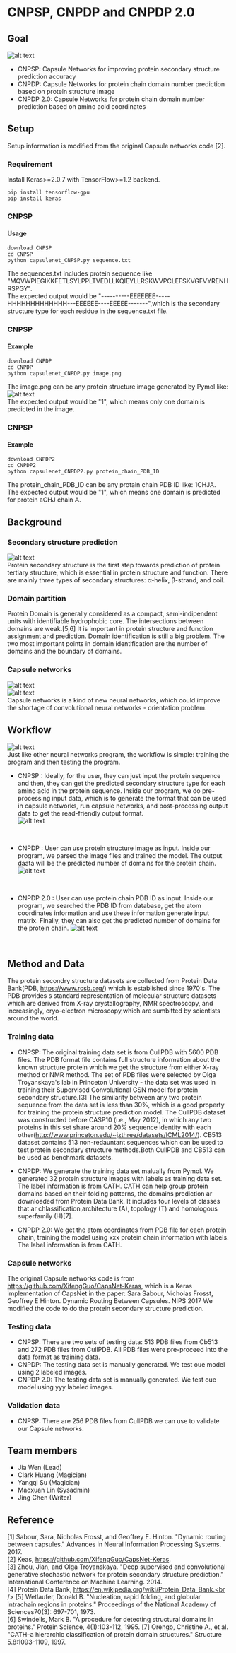 # CNPSP, CNPDP and CNPDP 2.0
## Goal
![alt text](https://github.com/NCBI-Hackathons/CapNetProtStruct/blob/master/image/logo_2.png)
<br />

- CNPSP: Capsule Networks for improving protein secondary structure prediction accuracy
- CNPDP: Capsule Networks for protein chain domain number prediction based on protein structure image
- CNPDP 2.0: Capsule Networks for protein chain domain number prediction based on amino acid coordinates

## Setup
Setup information is modified from the original Capsule networks code [2].

### Requirement
Install Keras>=2.0.7 with TensorFlow>=1.2 backend.
```
pip install tensorflow-gpu
pip install keras
```
### CNPSP
#### Usage

```
download CNPSP
cd CNPSP
python capsulenet_CNPSP.py sequence.txt
```
The sequences.txt includes protein sequence like "MQVWPIEGIKKFETLSYLPPLTVEDLLKQIEYLLRSKWVPCLEFSKVGFVYRENHRSPGY".
 <br />
The expected output would be "----------EEEEEEE-----HHHHHHHHHHHHH---EEEEEE----EEEEE-------",which is the secondary structure type for each residue in the sequence.txt file.

### CNPSP
#### Example
```
download CNPDP
cd CNPDP
python capsulenet_CNPDP.py image.png
```
The image.png can be any protein structure image generated by Pymol like: 
![alt text](https://github.com/NCBI-Hackathons/CapNetProtStruct/blob/master/domain/pymol/1_1.png)
<br />
The expected output would be "1", which means only one domain is predicted in the image.
### CNPSP
#### Example
```
download CNPDP2
cd CNPDP2
python capsulenet_CNPDP2.py protein_chain_PDB_ID
```
The protein_chain_PDB_ID can be any protain chain PDB ID like: 
1CHJA.
<br />
The expected output would be "1", which means one domain is predicted for protein aCHJ chain A.



## Background

### Secondary structure prediction

![alt text](https://github.com/NCBI-Hackathons/CapNetProtStruct/blob/master/image/pymol_2.png)
<br />
Protein secondary structure is the first step towards prediction of protein tertiary structure, which is essential in protein structure and function. There are mainly three types of secondary structures: α-helix, β-strand, and coil.  
### Domain partition

Protein Domain is generally considered as a compact, semi-indipendent units with identifiable hydrophobic core. The intersections between domains are weak.[5,6] It is important in protein structure and function assignment and prediction. Domain identification is still a big problem. The two most important points in domain identification are the number of domains and the boundary of domains.  

### Capsule networks
![alt text](https://github.com/NCBI-Hackathons/CapNetProtStruct/blob/master/image/CapsNet.png)
<br />
![alt text](https://github.com/NCBI-Hackathons/CapNetProtStruct/blob/master/image/Capsule_333.png)
<br />
Capsule networks is a kind of new neural networks, which could improve the shortage of convolutional neural networks - orientation problem.

## Workflow
![alt text](https://github.com/NCBI-Hackathons/CapNetProtStruct/blob/master/image/flowchart.png)
<br />
Just like other neural networks program, the workflow is simple: training the program and then testing the program. 
- CNPSP : Ideally, for the user, they can just input the protein sequence and then, they can get the predicted secondary structure type for each amino acid in the protein sequence. Inside our program, we do pre-processing input data, which is to generate the format that can be used in capsule networks, run capsule networks, and post-processing output data to get the read-friendly output format.  
![alt text](https://github.com/NCBI-Hackathons/CapNetProtStruct/blob/master/image/workflow_3.png)
<br />

- CNPDP : User can use protein structure image as input. Inside our program, we parsed the image files and trained the model. The output daata will be the predicted number of domains for the protein chain. 
![alt text](https://github.com/NCBI-Hackathons/CapNetProtStruct/blob/master/image/PDP.png)
<br />

- CNPDP 2.0 : User can use protein chain PDB ID as input. Inside our program, we searched the PDB ID from database, get the atom coordinates information and use these information generate input matrix. Finally, they can also get the predicted number of domains for the protein chain. 
![alt text](https://github.com/NCBI-Hackathons/CapNetProtStruct/blob/master/image/PDP2.png)
<br />

## Method and Data
The protein secondry structure datasets are collected from Protein Data Bank(PDB, https://www.rcsb.org/) which is established since 1970's. The PDB provides s standard representation of molecular structure datasets which are derived from X-ray crystallography, NMR spectroscopy, and increasingly, cryo-electron microscopy,which are sumbitted by scientists around the world.
### Training data
- CNPSP: The original training data set is from CullPDB with 5600 PDB files. The PDB format file contains full structure information about the known structure protein which we get the structure from either X-ray method or NMR method. The set of PDB files were selected by Olga Troyanskaya's lab in Princeton University - the data set was used in training their Supervised Convolutional GSN model for protein secondary structure.[3] The similarity between any two protein sequence from the data set is less than 30%, which is a good property for training the protein structure prediction model. The CullPDB dataset was constructed before CASP10 (i.e., May 2012), in which any two proteins in this set share around 20% sequence identity with each other(http://www.princeton.edu/~jzthree/datasets/ICML2014/). CB513 dataset contains 513 non-redauntant sequences which can be used to test protein secondary structure methods.Both CullPDB and CB513 can be used as benchmark datasets.

- CNPDP: We generate the training data set malually from Pymol. We generated 32 protein structure images with labels as training data set. The label information is from CATH. CATH can help group protein domains based on their folding patterns, the domains prediction ar downloaded from Protein Data Bank. It includes four levels of classes that ar chlassification,architecture (A), topology (T) and homologous superfamily (H)[7].

- CNPDP 2.0: We get the atom coordinates from PDB file for each protein chain, training the model using xxx protein chain information with labels. The label information is from CATH. 
### Capsule networks
The original Capsule networks code is from https://github.com/XifengGuo/CapsNet-Keras, which is a Keras implementation of CapsNet in the paper:
Sara Sabour, Nicholas Frosst, Geoffrey E Hinton. Dynamic Routing Between Capsules. NIPS 2017
We modified the code to do the protein secondary structure prediction. 
### Testing data
- CNPSP: There are two sets of testing data: 513 PDB files from Cb513 and 272 PDB files from CullPDB. All PDB files were pre-proceed into the data format as training data. 
- CNPDP: The testing data set is manually generated. We test oue model using 2 labeled images.  
- CNPDP 2.0: The testing data set is manually generated. We test oue model using yyy labeled images. 
### Validation data
- CNPSP: There are 256 PDB files from CullPDB we can use to validate our Capsule networks. 

## Team members

- Jia Wen (Lead)
- Clark Huang (Magician)
- Yangqi Su (Magician)
- Maoxuan Lin (Sysadmin)
- Jing Chen (Writer)


## Reference
[1] Sabour, Sara, Nicholas Frosst, and Geoffrey E. Hinton. "Dynamic routing between capsules." Advances in Neural Information Processing Systems. 2017.<br />
[2] Keas, https://github.com/XifengGuo/CapsNet-Keras. <br />
[3] Zhou, Jian, and Olga Troyanskaya. "Deep supervised and convolutional generative stochastic network for protein secondary structure prediction." International Conference on Machine Learning. 2014. <br />
[4] Protein Data Bank, https://en.wikipedia.org/wiki/Protein_Data_Bank.<br />
[5] Wetlaufer, Donald B. "Nucleation, rapid folding, and globular intrachain regions in proteins." Proceedings of the National Academy of Sciences70(3): 697-701, 1973.<br />
[6] Swindells, Mark B. "A procedure for detecting structural domains in proteins." Protein Science, 4(1):103-112, 1995.
[7] Orengo, Christine A., et al. "CATH–a hierarchic classification of protein domain structures." Structure 5.8:1093-1109, 1997.
